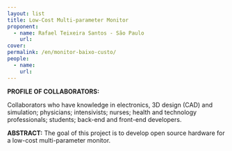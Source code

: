 ```yaml
---
layout: list
title: Low-Cost Multi-parameter Monitor
proponent:
  - name: Rafael Teixeira Santos - São Paulo 
    url: 
cover:
permalink: /en/monitor-baixo-custo/
people:
  - name: 
    url: 
---
```


**PROFILE OF COLLABORATORS:**
  
Collaborators who have knowledge in electronics, 3D design (CAD) and simulation; physicians; intensivists; nurses; health and technology professionals; students; back-end and front-end developers.

**ABSTRACT:**
The goal of this project is to develop open source hardware for a low-cost multi-parameter monitor.